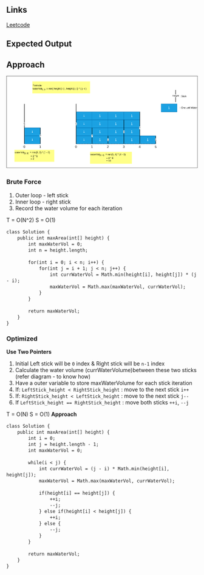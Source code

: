 ## Links
[Leetcode](https://leetcode.com/problems/container-with-most-water)

## Expected Output


## Approach

![image](../../images/container-with-most-water.png)
### Brute Force
1. Outer loop - left stick
2. Inner loop - right stick
3. Record the water volume for each iteration

T = O(N^2)
S = O(1)
```
class Solution {
    public int maxArea(int[] height) {
        int maxWaterVol = 0;
        int n = height.length;

        for(int i = 0; i < n; i++) {
            for(int j = i + 1; j < n; j++) {
                int currWaterVol = Math.min(height[i], height[j]) * (j - i);
                maxWaterVol = Math.max(maxWaterVol, currWaterVol);
            }
        }
        
        return maxWaterVol;
    }
}
```

### Optimized
**Use Two Pointers**

1. Initial Left stick will be `0` index & Right stick will be `n-1` index
2. Calculate the water volume (currWaterVolume)between these two sticks (refer diagram - to know how)
3. Have a outer variable to store maxWaterVolume for each stick iteration
4. If: `LeftStick_height < RightStick_height` : move to the next stick `i++`
5. If: `RightStick_height < LeftStick_height` : move to the next stick `j--`
6. If `LeftStick_height == RightStick_height` : move both sticks `++i`, `--j`

T = O(N)
S = O(1)
**Approach**
```
class Solution {
    public int maxArea(int[] height) {
        int i = 0;
        int j = height.length - 1;
        int maxWaterVol = 0;

        while(i < j) {
            int currWaterVol = (j - i) * Math.min(height[i], height[j]);
            maxWaterVol = Math.max(maxWaterVol, currWaterVol);

            if(height[i] == height[j]) {
                ++i;
                --j;
            } else if(height[i] < height[j]) {
                ++i;
            } else {
                --j;
            }
        }

        return maxWaterVol;
    }
}
```